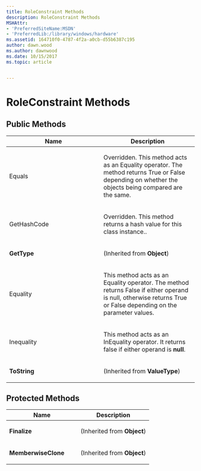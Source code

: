 ```yaml
---
title: RoleConstraint Methods
description: RoleConstraint Methods
MSHAttr:
- 'PreferredSiteName:MSDN'
- 'PreferredLib:/library/windows/hardware'
ms.assetid: 164710f0-4787-4f2a-a0cb-d55b6387c195
author: dawn.wood
ms.author: dawnwood
ms.date: 10/15/2017
ms.topic: article


---
```


# RoleConstraint Methods


## <span id="Public_Methods"></span><span id="public_methods"></span><span id="PUBLIC_METHODS"></span>Public Methods


<table>
<colgroup>
<col width="50%" />
<col width="50%" />
</colgroup>
<thead>
<tr class="header">
<th>Name</th>
<th>Description</th>
</tr>
</thead>
<tbody>
<tr class="odd">
<td><p>Equals</p></td>
<td><p>Overridden. This method acts as an Equality operator. The method returns True or False depending on whether the objects being compared are the same.</p></td>
</tr>
<tr class="even">
<td><p>GetHashCode</p></td>
<td><p>Overridden. This method returns a hash value for this class instance..</p></td>
</tr>
<tr class="odd">
<td><p><strong>GetType</strong></p></td>
<td><p>(Inherited from <strong>Object</strong>)</p></td>
</tr>
<tr class="even">
<td><p>Equality</p></td>
<td><p>This method acts as an Equality operator. The method returns False if either operand is null, otherwise returns True or False depending on the parameter values.</p></td>
</tr>
<tr class="odd">
<td><p>Inequality</p></td>
<td><p>This method acts as an InEquality operator. It returns false if either operand is <strong>null</strong>.</p></td>
</tr>
<tr class="even">
<td><p><strong>ToString</strong></p></td>
<td><p>(Inherited from <strong>ValueType</strong>)</p></td>
</tr>
</tbody>
</table>

 

## <span id="Protected_Methods"></span><span id="protected_methods"></span><span id="PROTECTED_METHODS"></span>Protected Methods


<table>
<colgroup>
<col width="50%" />
<col width="50%" />
</colgroup>
<thead>
<tr class="header">
<th>Name</th>
<th>Description</th>
</tr>
</thead>
<tbody>
<tr class="odd">
<td><p><strong>Finalize</strong></p></td>
<td><p>(Inherited from <strong>Object</strong>)</p></td>
</tr>
<tr class="even">
<td><p><strong>MemberwiseClone</strong></p></td>
<td><p>(Inherited from <strong>Object</strong>)</p></td>
</tr>
</tbody>
</table>

 

 

 






